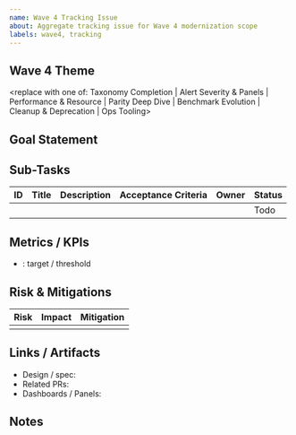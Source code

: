 ```yaml
---
name: Wave 4 Tracking Issue
about: Aggregate tracking issue for Wave 4 modernization scope
labels: wave4, tracking
---
```


## Wave 4 Theme
<replace with one of: Taxonomy Completion | Alert Severity & Panels | Performance & Resource | Parity Deep Dive | Benchmark Evolution | Cleanup & Deprecation | Ops Tooling>

## Goal Statement
<one-line measurable objective>

## Sub-Tasks
| ID | Title | Description | Acceptance Criteria | Owner | Status |
|----|-------|------------|---------------------|-------|--------|
|  |  |  |  |  | Todo |

## Metrics / KPIs
- <metric name>: target / threshold

## Risk & Mitigations
| Risk | Impact | Mitigation |
|------|--------|------------|
|  |  |  |

## Links / Artifacts
- Design / spec: 
- Related PRs:
- Dashboards / Panels:

## Notes
<additional context>
